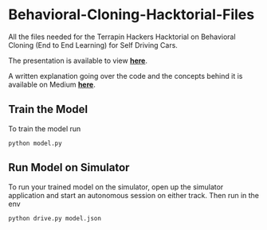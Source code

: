 # Behavioral-Cloning-Hacktorial-Files
All the files needed for the Terrapin Hackers Hacktorial on Behavioral Cloning (End to End Learning) for Self Driving Cars. 

The presentation is available to view [**here**](http://goo.gl/XtIBNg).

A written explanation going over the code and the concepts behind it is available on Medium [**here**](https://medium.com/decode-ways/hacktorial-self-driving-car-df81dde2bc25).

## Train the Model
To train the model run
```
python model.py
```

## Run Model on Simulator
To run your trained model on the simulator, open up the simulator application and start an autonomous session on either track. Then run in the env
```
python drive.py model.json
```
